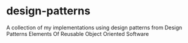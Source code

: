 # design-patterns
A collection of my implementations using design patterns from Design Patterns Elements Of Reusable Object Oriented Software
